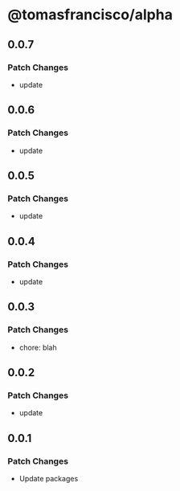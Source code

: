 # @tomasfrancisco/alpha

## 0.0.7

### Patch Changes

- update

## 0.0.6

### Patch Changes

- update

## 0.0.5

### Patch Changes

- update

## 0.0.4

### Patch Changes

- update

## 0.0.3

### Patch Changes

- chore: blah

## 0.0.2

### Patch Changes

- update

## 0.0.1

### Patch Changes

- Update packages
